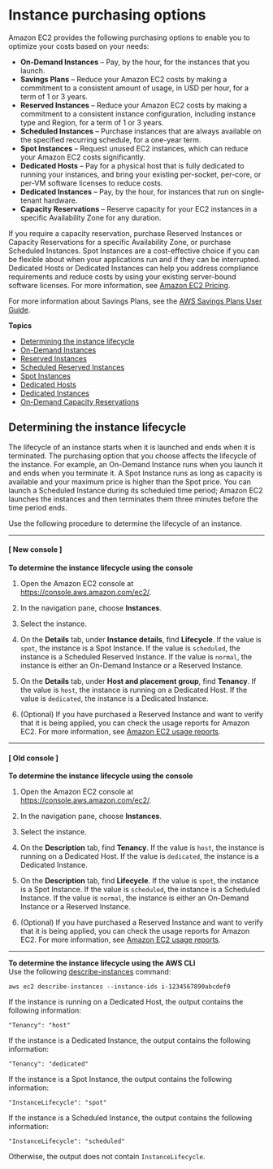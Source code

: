 # Instance purchasing options<a name="instance-purchasing-options"></a>

Amazon EC2 provides the following purchasing options to enable you to optimize your costs based on your needs:
+ **On\-Demand Instances** – Pay, by the hour, for the instances that you launch\.
+ **Savings Plans** – Reduce your Amazon EC2 costs by making a commitment to a consistent amount of usage, in USD per hour, for a term of 1 or 3 years\.
+ **Reserved Instances** – Reduce your Amazon EC2 costs by making a commitment to a consistent instance configuration, including instance type and Region, for a term of 1 or 3 years\.
+ **Scheduled Instances** – Purchase instances that are always available on the specified recurring schedule, for a one\-year term\.
+ **Spot Instances** – Request unused EC2 instances, which can reduce your Amazon EC2 costs significantly\.
+ **Dedicated Hosts** – Pay for a physical host that is fully dedicated to running your instances, and bring your existing per\-socket, per\-core, or per\-VM software licenses to reduce costs\.
+ **Dedicated Instances** – Pay, by the hour, for instances that run on single\-tenant hardware\.
+ **Capacity Reservations** – Reserve capacity for your EC2 instances in a specific Availability Zone for any duration\.

If you require a capacity reservation, purchase Reserved Instances or Capacity Reservations for a specific Availability Zone, or purchase Scheduled Instances\. Spot Instances are a cost\-effective choice if you can be flexible about when your applications run and if they can be interrupted\. Dedicated Hosts or Dedicated Instances can help you address compliance requirements and reduce costs by using your existing server\-bound software licenses\. For more information, see [Amazon EC2 Pricing](https://aws.amazon.com/ec2/pricing/)\.

For more information about Savings Plans, see the [AWS Savings Plans User Guide](https://docs.aws.amazon.com/savingsplans/latest/userguide/)\.

**Topics**
+ [Determining the instance lifecycle](#check-instance-lifecycle)
+ [On\-Demand Instances](ec2-on-demand-instances.md)
+ [Reserved Instances](ec2-reserved-instances.md)
+ [Scheduled Reserved Instances](ec2-scheduled-instances.md)
+ [Spot Instances](using-spot-instances.md)
+ [Dedicated Hosts](dedicated-hosts-overview.md)
+ [Dedicated Instances](dedicated-instance.md)
+ [On\-Demand Capacity Reservations](ec2-capacity-reservations.md)

## Determining the instance lifecycle<a name="check-instance-lifecycle"></a>

The lifecycle of an instance starts when it is launched and ends when it is terminated\. The purchasing option that you choose affects the lifecycle of the instance\. For example, an On\-Demand Instance runs when you launch it and ends when you terminate it\. A Spot Instance runs as long as capacity is available and your maximum price is higher than the Spot price\. You can launch a Scheduled Instance during its scheduled time period; Amazon EC2 launches the instances and then terminates them three minutes before the time period ends\.

Use the following procedure to determine the lifecycle of an instance\.

------
#### [ New console ]

**To determine the instance lifecycle using the console**

1. Open the Amazon EC2 console at [https://console\.aws\.amazon\.com/ec2/](https://console.aws.amazon.com/ec2/)\.

1. In the navigation pane, choose **Instances**\.

1. Select the instance\.

1. On the **Details** tab, under **Instance details**, find **Lifecycle**\. If the value is `spot`, the instance is a Spot Instance\. If the value is `scheduled`, the instance is a Scheduled Reserved Instance\. If the value is `normal`, the instance is either an On\-Demand Instance or a Reserved Instance\.

1. On the **Details** tab, under **Host and placement group**, find **Tenancy**\. If the value is `host`, the instance is running on a Dedicated Host\. If the value is `dedicated`, the instance is a Dedicated Instance\.

1. \(Optional\) If you have purchased a Reserved Instance and want to verify that it is being applied, you can check the usage reports for Amazon EC2\. For more information, see [Amazon EC2 usage reports](usage-reports.md)\.

------
#### [ Old console ]

**To determine the instance lifecycle using the console**

1. Open the Amazon EC2 console at [https://console\.aws\.amazon\.com/ec2/](https://console.aws.amazon.com/ec2/)\.

1. In the navigation pane, choose **Instances**\.

1. Select the instance\.

1. On the **Description** tab, find **Tenancy**\. If the value is `host`, the instance is running on a Dedicated Host\. If the value is `dedicated`, the instance is a Dedicated Instance\.

1. On the **Description** tab, find **Lifecycle**\. If the value is `spot`, the instance is a Spot Instance\. If the value is `scheduled`, the instance is a Scheduled Instance\. If the value is `normal`, the instance is either an On\-Demand Instance or a Reserved Instance\.

1. \(Optional\) If you have purchased a Reserved Instance and want to verify that it is being applied, you can check the usage reports for Amazon EC2\. For more information, see [Amazon EC2 usage reports](usage-reports.md)\.

------

**To determine the instance lifecycle using the AWS CLI**  
Use the following [describe\-instances](https://docs.aws.amazon.com/cli/latest/reference/ec2/describe-instances.html) command:

```
aws ec2 describe-instances --instance-ids i-1234567890abcdef0
```

If the instance is running on a Dedicated Host, the output contains the following information:

```
"Tenancy": "host"
```

If the instance is a Dedicated Instance, the output contains the following information:

```
"Tenancy": "dedicated"
```

If the instance is a Spot Instance, the output contains the following information:

```
"InstanceLifecycle": "spot"
```

If the instance is a Scheduled Instance, the output contains the following information:

```
"InstanceLifecycle": "scheduled"
```

Otherwise, the output does not contain `InstanceLifecycle`\.